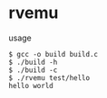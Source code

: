 # rvemu

usage

```console
$ gcc -o build build.c
$ ./build -h
$ ./build -c
$ ./rvemu test/hello
hello world
```
